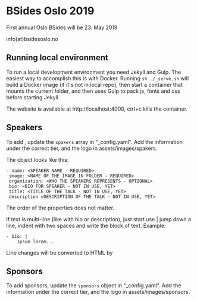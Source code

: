 # BSides Oslo 2019

First annual Oslo BSides will be 23. May 2019

info(at)bsidesoslo.no

## Running local environment

To run a local development environment you need Jekyll and Gulp. The easiest way to accomplish this is with Docker. Running `sh ./_serve.sh` will build a Docker image (if it's not in local repo), then start a container that mounts the current folder, and then uses Gulp to pack js, fonts and css before starting Jekyll. 

The website is available at http://localhost:4000, ctrl+c kills the container.


## Speakers

To add , update the `spakers` array in "_config.yaml". Add the information under the correct tier, and the logo in assets/images/spakers.

The object looks like this:
```
- name: <SPEAKER NAME - REQUIRED>
 image: <NAME OF THE IMAGE IN FOLDER - REQUIRED>
 organization: <WHO THE SPEAKERS REPRESENTS - OPTIONAL>
 bio: <BIO FOR SPEAKER - NOT IN USE, YET>
 title: <TITLE OF THE TALK - NOT IN USE, YET>
 description <DESCRIPTION OF THE TALK - NOT IN USE, YET>
 ```

 The order of the properties does not matter.

If text is multi-line (like with bio or description), just start use | jump down a line, indent with two spaces and write the block of text. Example:

```
- bio: |
    Ipsum lorem...
```

Line changes will be converted to HTML by 

## Sponsors

To add sponsors, update the `sponsors` object in "_config.yaml". Add the information under the correct tier, and the logo in assets/images/sponsors.
